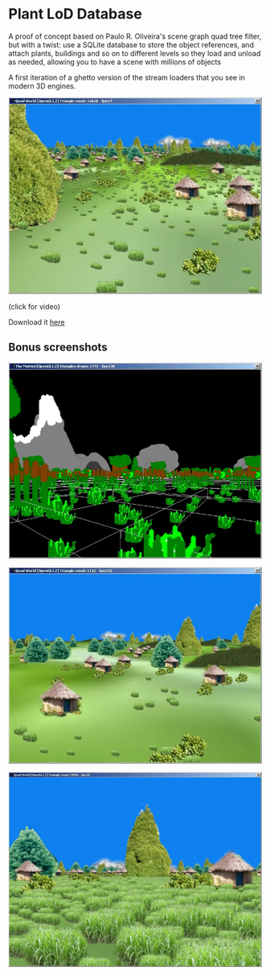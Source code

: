 # Plant LoD Database

A proof of concept based on Paulo R. Oliveira's scene graph quad tree filter,
but with a twist: use a SQLite database to store the object references, and
attach plants, buildings and so on to different levels so they load and unload
as needed, allowing you to have a scene with millions of objects

A first iteration of a ghetto version of the stream loaders that you see in
modern 3D engines.

[![plantlod](plantpic1.webp)](https://youtu.be/zqQ2n0duOaU)

(click for video)

Download it [here](plantlod.zip)

## Bonus screenshots

![ick](plantpic.webp)

![sparse](plantpic_sparse.webp)

![dense](plantpic_dense.webp)


